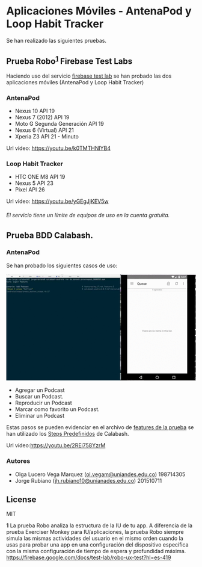 # Aplicaciones Móviles - AntenaPod y Loop Habit Tracker

Se han realizado las siguientes pruebas.

## Prueba Robo<sup id="a1">[1](#f1)</sup> Firebase Test Labs

Haciendo uso del servicio [firebase test lab] se han probado las dos aplicaciones móviles (AntenaPod y Loop Habit Tracker)

### AntenaPod

* Nexus 10 API 19
* Nexus 7 (2012) API 19
* Moto G Segunda Generación API 19
* Nexus 6 (Virtual) API 21
* Xperia Z3 API 21 - Minuto

Url vídeo: https://youtu.be/k0TMTHNlYB4

### Loop Habit Tracker

* HTC ONE M8 API 19
* Nexus 5 API 23
* Pixel API 26

Url vídeo: https://youtu.be/yGEgJjKEV5w

###### El servicio tiene un límite de equipos de uso en la cuenta gratuita.

## Prueba BDD Calabash.

### AntenaPod

Se han probado los siguientes casos de uso:

![calabash](https://github.com/jhrubiano10/pruebas_automaticas/blob/master/reporte_02/aplicaciones_moviles/Calabash/Calabash_AntennaPod.gif?raw=true)


* Agregar un Podcast
* Buscar un Podcast.
* Reproducir un Podcast
* Marcar como favorito un Podcast.
* Eliminar un Podcast

Estas pasos se pueden evidenciar en el archivo de [features de la prueba] se han utilizado los [Steps Predefinidos] de Calabash.

Url vídeo:https://youtu.be/2REi758YzrM

### Autores

* Olga Lucero Vega Marquez (ol.vegam@uniandes.edu.co) 198714305
* Jorge Rubiano (jh.rubiano10@unianades.edu.co) 201510711


License
----
MIT


<b id="f1">1</b> La prueba Robo analiza la estructura de la IU de tu app. A diferencia de la prueba Exerciser Monkey para IU/aplicaciones, la prueba Robo siempre simula las mismas actividades del usuario en el mismo orden cuando la usas para probar una app en una configuración del dispositivo específica con la misma configuración de tiempo de espera y profundidad máxima. https://firebase.google.com/docs/test-lab/robo-ux-test?hl=es-419 

[firebase test lab]:https://firebase.google.com/docs/test-lab/?hl=es-419
[features de la prueba]:https://github.com/jhrubiano10/pruebas_automaticas/blob/master/reporte_02/aplicaciones_moviles/Calabash/AntennaPod/features/features_AntenaPod.feature
[Steps Predefinidos]:https://github.com/calabash/calabash-android/blob/master/ruby-gem/lib/calabash-android/canned_steps.md
